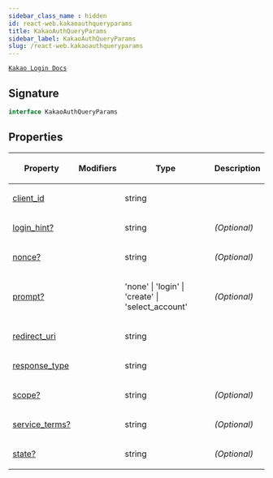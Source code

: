 ```yaml
---
sidebar_class_name : hidden
id: react-web.kakaoauthqueryparams
title: KakaoAuthQueryParams
sidebar_label: KakaoAuthQueryParams
slug: /react-web.kakaoauthqueryparams
---
```






[`Kakao Login Docs`](https://developers.kakao.com/docs/latest/ko/kakaologin/rest-api)

## Signature

```typescript
interface KakaoAuthQueryParams 
```

## Properties

<table><thead><tr><th>

Property


</th><th>

Modifiers


</th><th>

Type


</th><th>

Description


</th></tr></thead>
<tbody><tr><td>

[client_id](./react-web.kakaoauthqueryparams.client_id)


</td><td>


</td><td>

string


</td><td>


</td></tr>
<tr><td>

[login_hint?](./react-web.kakaoauthqueryparams.login_hint)


</td><td>


</td><td>

string


</td><td>

_(Optional)_


</td></tr>
<tr><td>

[nonce?](./react-web.kakaoauthqueryparams.nonce)


</td><td>


</td><td>

string


</td><td>

_(Optional)_


</td></tr>
<tr><td>

[prompt?](./react-web.kakaoauthqueryparams.prompt)


</td><td>


</td><td>

'none' \| 'login' \| 'create' \| 'select_account'


</td><td>

_(Optional)_


</td></tr>
<tr><td>

[redirect_uri](./react-web.kakaoauthqueryparams.redirect_uri)


</td><td>


</td><td>

string


</td><td>


</td></tr>
<tr><td>

[response_type](./react-web.kakaoauthqueryparams.response_type)


</td><td>


</td><td>

string


</td><td>


</td></tr>
<tr><td>

[scope?](./react-web.kakaoauthqueryparams.scope)


</td><td>


</td><td>

string


</td><td>

_(Optional)_


</td></tr>
<tr><td>

[service_terms?](./react-web.kakaoauthqueryparams.service_terms)


</td><td>


</td><td>

string


</td><td>

_(Optional)_


</td></tr>
<tr><td>

[state?](./react-web.kakaoauthqueryparams.state)


</td><td>


</td><td>

string


</td><td>

_(Optional)_


</td></tr>
</tbody></table>

